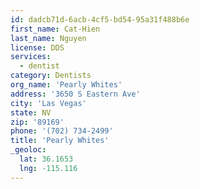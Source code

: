 ```yaml
---
id: dadcb71d-6acb-4cf5-bd54-95a31f488b6e
first_name: Cat-Hien
last_name: Nguyen
license: DDS
services:
  - dentist
category: Dentists
org_name: 'Pearly Whites'
address: '3650 S Eastern Ave'
city: 'Las Vegas'
state: NV
zip: '89169'
phone: '(702) 734-2499'
title: 'Pearly Whites'
_geoloc:
  lat: 36.1653
  lng: -115.116
---
```

